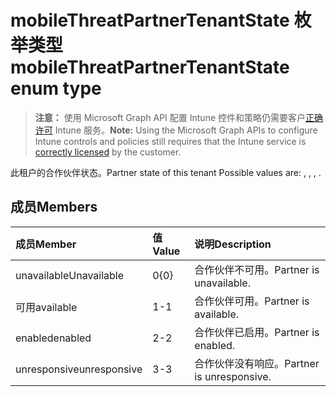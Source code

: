# <a name="mobilethreatpartnertenantstate-enum-type"></a><span data-ttu-id="fddc3-101">mobileThreatPartnerTenantState 枚举类型</span><span class="sxs-lookup"><span data-stu-id="fddc3-101">mobileThreatPartnerTenantState enum type</span></span>

> <span data-ttu-id="fddc3-102">**注意：** 使用 Microsoft Graph API 配置 Intune 控件和策略仍需要客户[正确许可](https://go.microsoft.com/fwlink/?linkid=839381) Intune 服务。</span><span class="sxs-lookup"><span data-stu-id="fddc3-102">**Note:** Using the Microsoft Graph APIs to configure Intune controls and policies still requires that the Intune service is [correctly licensed](https://go.microsoft.com/fwlink/?linkid=839381) by the customer.</span></span>

<span data-ttu-id="fddc3-103">此租户的合作伙伴状态。</span><span class="sxs-lookup"><span data-stu-id="fddc3-103">Partner state of this tenant Possible values are: , , , .</span></span>
## <a name="members"></a><span data-ttu-id="fddc3-104">成员</span><span class="sxs-lookup"><span data-stu-id="fddc3-104">Members</span></span>
|<span data-ttu-id="fddc3-105">成员</span><span class="sxs-lookup"><span data-stu-id="fddc3-105">Member</span></span>|<span data-ttu-id="fddc3-106">值</span><span class="sxs-lookup"><span data-stu-id="fddc3-106">Value</span></span>|<span data-ttu-id="fddc3-107">说明</span><span class="sxs-lookup"><span data-stu-id="fddc3-107">Description</span></span>|
|:---|:---|:---|
|<span data-ttu-id="fddc3-108">unavailable</span><span class="sxs-lookup"><span data-stu-id="fddc3-108">Unavailable</span></span>|<span data-ttu-id="fddc3-109">0</span><span class="sxs-lookup"><span data-stu-id="fddc3-109">{0}</span></span>|<span data-ttu-id="fddc3-110">合作伙伴不可用。</span><span class="sxs-lookup"><span data-stu-id="fddc3-110">Partner is unavailable.</span></span>|
|<span data-ttu-id="fddc3-111">可用</span><span class="sxs-lookup"><span data-stu-id="fddc3-111">available</span></span>|<span data-ttu-id="fddc3-112">1</span><span class="sxs-lookup"><span data-stu-id="fddc3-112">-1</span></span>|<span data-ttu-id="fddc3-113">合作伙伴可用。</span><span class="sxs-lookup"><span data-stu-id="fddc3-113">Partner is available.</span></span>|
|<span data-ttu-id="fddc3-114">enabled</span><span class="sxs-lookup"><span data-stu-id="fddc3-114">enabled</span></span>|<span data-ttu-id="fddc3-115">2</span><span class="sxs-lookup"><span data-stu-id="fddc3-115">-2</span></span>|<span data-ttu-id="fddc3-116">合作伙伴已启用。</span><span class="sxs-lookup"><span data-stu-id="fddc3-116">Partner is enabled.</span></span>|
|<span data-ttu-id="fddc3-117">unresponsive</span><span class="sxs-lookup"><span data-stu-id="fddc3-117">unresponsive</span></span>|<span data-ttu-id="fddc3-118">3</span><span class="sxs-lookup"><span data-stu-id="fddc3-118">-3</span></span>|<span data-ttu-id="fddc3-119">合作伙伴没有响应。</span><span class="sxs-lookup"><span data-stu-id="fddc3-119">Partner is unresponsive.</span></span>|



